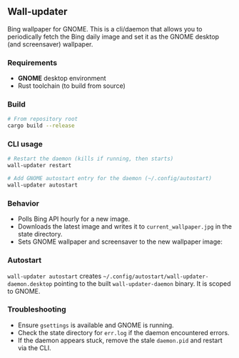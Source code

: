 ## Wall-updater

Bing wallpaper for GNOME.
This is a cli/daemon that allows you to periodically fetch the Bing daily image and set it as the GNOME desktop (and screensaver) wallpaper.

### Requirements
- **GNOME** desktop environment
- Rust toolchain (to build from source)

### Build
```bash
# From repository root
cargo build --release
```

### CLI usage
```bash
# Restart the daemon (kills if running, then starts)
wall-updater restart

# Add GNOME autostart entry for the daemon (~/.config/autostart)
wall-updater autostart
```

### Behavior
- Polls Bing API hourly for a new image.
- Downloads the latest image and writes it to `current_wallpaper.jpg` in the state directory.
- Sets GNOME wallpaper and screensaver to the new wallpaper image:

### Autostart
`wall-updater autostart` creates `~/.config/autostart/wall-updater-daemon.desktop` pointing to the built `wall-updater-daemon` binary. It is scoped to GNOME.

### Troubleshooting
- Ensure `gsettings` is available and GNOME is running.
- Check the state directory for `err.log` if the daemon encountered errors.
- If the daemon appears stuck, remove the stale `daemon.pid` and restart via the CLI.